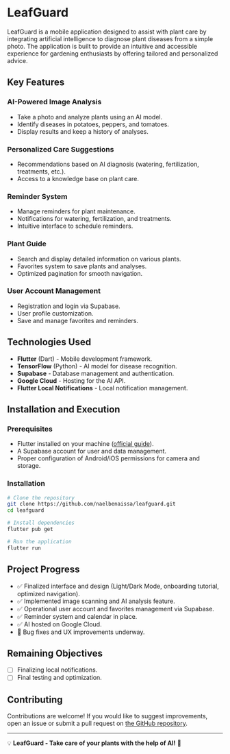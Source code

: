 # LeafGuard

LeafGuard is a mobile application designed to assist with plant care by integrating artificial intelligence to diagnose plant diseases from a simple photo. The application is built to provide an intuitive and accessible experience for gardening enthusiasts by offering tailored and personalized advice.

## Key Features

### AI-Powered Image Analysis
- Take a photo and analyze plants using an AI model.
- Identify diseases in potatoes, peppers, and tomatoes.
- Display results and keep a history of analyses.

### Personalized Care Suggestions
- Recommendations based on AI diagnosis (watering, fertilization, treatments, etc.).
- Access to a knowledge base on plant care.

### Reminder System
- Manage reminders for plant maintenance.
- Notifications for watering, fertilization, and treatments.
- Intuitive interface to schedule reminders.

### Plant Guide
- Search and display detailed information on various plants.
- Favorites system to save plants and analyses.
- Optimized pagination for smooth navigation.

### User Account Management
- Registration and login via Supabase.
- User profile customization.
- Save and manage favorites and reminders.

## Technologies Used

- **Flutter** (Dart) - Mobile development framework.
- **TensorFlow** (Python) - AI model for disease recognition.
- **Supabase** - Database management and authentication.
- **Google Cloud** - Hosting for the AI API.
- **Flutter Local Notifications** - Local notification management.

## Installation and Execution

### Prerequisites
- Flutter installed on your machine ([official guide](https://flutter.dev/docs/get-started/install)).
- A Supabase account for user and data management.
- Proper configuration of Android/iOS permissions for camera and storage.

### Installation
```bash
# Clone the repository
git clone https://github.com/naelbenaissa/leafguard.git
cd leafguard

# Install dependencies
flutter pub get

# Run the application
flutter run
```

## Project Progress

- ✅ Finalized interface and design (Light/Dark Mode, onboarding tutorial, optimized navigation).
- ✅ Implemented image scanning and AI analysis feature.
- ✅ Operational user account and favorites management via Supabase.
- ✅ Reminder system and calendar in place.
- ✅ AI hosted on Google Cloud.
- 🔄 Bug fixes and UX improvements underway.

## Remaining Objectives
- [ ] Finalizing local notifications.
- [ ] Final testing and optimization.

## Contributing
Contributions are welcome! If you would like to suggest improvements, open an issue or submit a pull request on [the GitHub repository](https://github.com/naelbenaissa/leafguard).

---

💡 **LeafGuard - Take care of your plants with the help of AI!** 🌿
